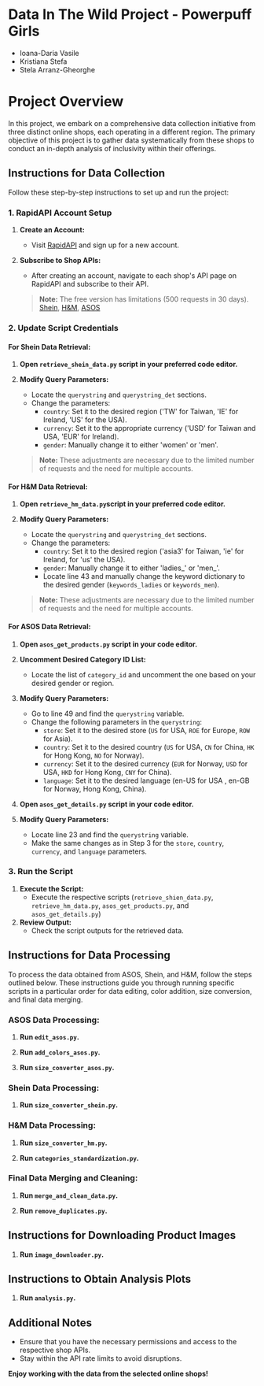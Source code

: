 # Data In The Wild Project - Powerpuff Girls
- Ioana-Daria Vasile
- Kristiana Stefa
- Stela Arranz-Gheorghe

# Project Overview
In this project, we embark on a comprehensive data collection initiative from three distinct online shops, each operating in a different region. The primary objective of this project is to gather data systematically from these shops to conduct an in-depth analysis of inclusivity within their offerings.


## Instructions for Data Collection

Follow these step-by-step instructions to set up and run the project:

### 1. RapidAPI Account Setup

1. **Create an Account:**
   - Visit [RapidAPI](https://rapidapi.com/) and sign up for a new account.

2. **Subscribe to Shop APIs:**
   - After creating an account, navigate to each shop's API page on RapidAPI and subscribe to their API.
   
   > **Note:** The free version has limitations (500 requests in 30 days). [Shein](https://rapidapi.com/apidojo/api/unofficial-shein/), [H&M](https://rapidapi.com/apidojo/api/hm-hennes-mauritz), [ASOS](https://rapidapi.com/apidojo/api/asos2)

### 2. Update Script Credentials

#### For Shein Data Retrieval:

1. **Open `retrieve_shein_data.py` script in your preferred code editor.**

2. **Modify Query Parameters:**
   - Locate the `querystring` and `querystring_det` sections.
   - Change the parameters:
      - `country`: Set it to the desired region ('TW' for Taiwan, 'IE' for Ireland, 'US' for the USA).
      - `currency`: Set it to the appropriate currency ('USD' for Taiwan and USA, 'EUR' for Ireland).
      - `gender`: Manually change it to either 'women' or 'men'.
   
   > **Note:** These adjustments are necessary due to the limited number of requests and the need for multiple accounts.

#### For H&M Data Retrieval:

1. **Open `retrieve_hm_data.py`script in your preferred code editor.**

2. **Modify Query Parameters:**
   - Locate the `querystring` and `querystring_det` sections.
   - Change the parameters:
      - `country`: Set it to the desired region ('asia3' for Taiwan, 'ie' for Ireland, for 'us' the USA).
      - `gender`: Manually change it to either 'ladies_' or 'men_'.
      - Locate line 43 and manually change the keyword dictionary to the desired gender (`keywords_ladies` or `keywords_men`).
   
   > **Note:** These adjustments are necessary due to the limited number of requests and the need for multiple accounts.

#### For ASOS Data Retrieval:

1. **Open `asos_get_products.py` script in your code editor.**

2. **Uncomment Desired Category ID List:**
   - Locate the list of `category_id` and uncomment the one based on your desired gender or region.

3. **Modify Query Parameters:**
   - Go to line 49 and find the `querystring` variable.
   - Change the following parameters in the `querystring`:
      - `store`: Set it to the desired store (`US` for USA, `ROE` for Europe, `ROW` for Asia).
      - `country`: Set it to the desired country (`US` for USA, `CN` for China, `HK` for Hong Kong, `NO` for Norway).
      - `currency`: Set it to the desired currency (`EUR` for Norway, `USD` for USA, `HKD` for Hong Kong, `CNY` for China).
      - `language`: Set it to the desired language (en-US for USA ,  en-GB for Norway, Hong Kong, China).

4. **Open `asos_get_details.py` script in your code editor.**

5. **Modify Query Parameters:**
   - Locate line 23 and find the `querystring` variable.
   - Make the same changes as in Step 3 for the `store`, `country`, `currency`, and `language` parameters.

### 3. Run the Script

1. **Execute the Script:**
   - Execute the respective scripts (`retrieve_shien_data.py`, `retrieve_hm_data.py`, `asos_get_products.py`, and `asos_get_details.py`) 
2. **Review Output:**
   - Check the script outputs for the retrieved data.


## Instructions for Data Processing

To process the data obtained from ASOS, Shein, and H&M, follow the steps outlined below. These instructions guide you through running specific scripts in a particular order for data editing, color addition, size conversion, and final data merging.

### ASOS Data Processing:

1. **Run `edit_asos.py`.**

2. **Run `add_colors_asos.py`.**

3. **Run `size_converter_asos.py`.**
 

### Shein Data Processing:

1. **Run `size_converter_shein.py`.**

### H&M Data Processing:

1. **Run `size_converter_hm.py`.**
  

2. **Run `categories_standardization.py`.**
   
### Final Data Merging and Cleaning:

1. **Run `merge_and_clean_data.py`.**
  
2. **Run `remove_duplicates.py`.**

## Instructions for Downloading Product Images
1. **Run `image_downloader.py`.**

## Instructions to Obtain Analysis Plots
1. **Run `analysis.py`.**

  
## Additional Notes

- Ensure that you have the necessary permissions and access to the respective shop APIs.
- Stay within the API rate limits to avoid disruptions.

**Enjoy working with the data from the selected online shops!**
